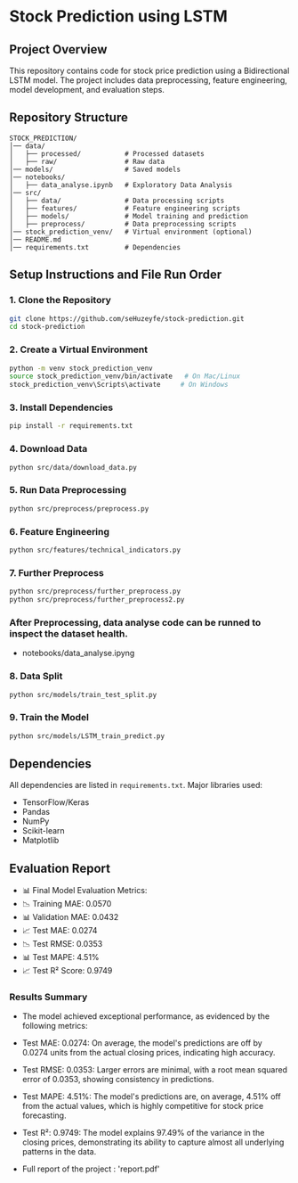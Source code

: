 # Stock Prediction using LSTM

## Project Overview
This repository contains code for stock price prediction using a Bidirectional LSTM model. The project includes data preprocessing, feature engineering, model development, and evaluation steps.

## Repository Structure
```
STOCK_PREDICTION/
│── data/
│   ├── processed/           # Processed datasets
│   ├── raw/                 # Raw data
│── models/                  # Saved models
│── notebooks/
│   ├── data_analyse.ipynb   # Exploratory Data Analysis
│── src/
│   ├── data/                # Data processing scripts
│   ├── features/            # Feature engineering scripts
│   ├── models/              # Model training and prediction
│   ├── preprocess/          # Data preprocessing scripts
│── stock_prediction_venv/   # Virtual environment (optional)
│── README.md
│── requirements.txt         # Dependencies
```

## Setup Instructions and File Run Order
### 1. Clone the Repository
```bash
git clone https://github.com/seHuzeyfe/stock-prediction.git
cd stock-prediction
```

### 2. Create a Virtual Environment
```bash
python -m venv stock_prediction_venv
source stock_prediction_venv/bin/activate   # On Mac/Linux
stock_prediction_venv\Scripts\activate     # On Windows
```

### 3. Install Dependencies
```bash
pip install -r requirements.txt
```

### 4. Download Data
```bash
python src/data/download_data.py
```

### 5. Run Data Preprocessing
```bash
python src/preprocess/preprocess.py
```

### 6. Feature Engineering
```bash
python src/features/technical_indicators.py
```

### 7. Further Preprocess
```bash
python src/preprocess/further_preprocess.py
python src/preprocess/further_preprocess2.py
```

### After Preprocessing, data analyse code can be runned to inspect the dataset health.
- notebooks/data_analyse.ipyng

### 8. Data Split
```bash
python src/models/train_test_split.py
```

### 9. Train the Model
```bash
python src/models/LSTM_train_predict.py
```

## Dependencies
All dependencies are listed in `requirements.txt`. Major libraries used:
- TensorFlow/Keras
- Pandas
- NumPy
- Scikit-learn
- Matplotlib

## Evaluation Report
- 📊 Final Model Evaluation Metrics:
- 📉 Training MAE: 0.0570
- 📊 Validation MAE: 0.0432
- 📈 Test MAE: 0.0274
- 📉 Test RMSE: 0.0353
- 📊 Test MAPE: 4.51%
- 📈 Test R² Score: 0.9749

### Results Summary
- The model achieved exceptional performance, as evidenced by the following metrics:

- Test MAE: 0.0274: On average, the model's predictions are off by 0.0274 units from the actual closing prices, indicating high accuracy.

- Test RMSE: 0.0353: Larger errors are minimal, with a root mean squared error of 0.0353, showing consistency in predictions.

- Test MAPE: 4.51%: The model's predictions are, on average, 4.51% off from the actual values, which is highly competitive for stock price forecasting.

- Test R²: 0.9749: The model explains 97.49% of the variance in the closing prices, demonstrating its ability to capture almost all underlying patterns in the data.

- Full report of the project : 'report.pdf'

